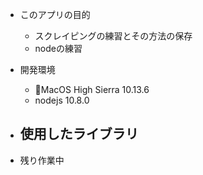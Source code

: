 - このアプリの目的
    - スクレイピングの練習とその方法の保存
    - nodeの練習

- 開発環境
    - MacOS High Sierra 10.13.6
    - nodejs 10.8.0

- 使用したライブラリ
    - 


- 残り作業中
